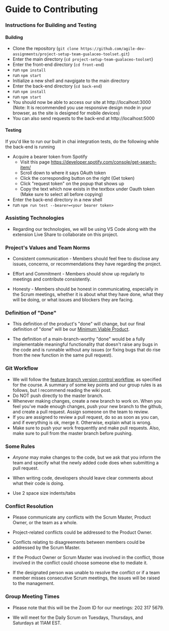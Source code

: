 # Guide to Contributing

### Instructions for Building and Testing

#### Building

- Clone the repository (`git clone https://github.com/agile-dev-assignments/project-setup-team-gualaceo-toolset.git`)
- Enter the main directory (`cd project-setup-team-gualaceo-toolset`)
- Enter the front-end directory (`cd front-end`)
- run `npm install`
- run `npm start`
- Initialize a new shell and navgigate to the main directory
- Enter the back-end directory (`cd back-end`)
- run `npm install`
- run `npm start`
- You should now be able to access our site at http://localhost:3000 (Note: It is recommended you use responsive design mode in your browser, as the site is designed for mobile devices)
- You can also send requests to the back-end at http://localhost:5000

#### Testing

If you'd like to run our built in chai integration tests, do the following while the back-end is running
- Acquire a bearer token from Spotify
    - Visit this page https://developer.spotify.com/console/get-search-item/
    - Scroll down to where it says OAuth token
    - Click the corresponding button on the right (Get token)
    - Click "request token" on the popup that shows up
    - Copy the text which now exists in the textbox under Oauth token (Make sure to select all before copying)
- Enter the back-end directory in a new shell
- run `npm run test --bearer=<your bearer token>`

### Assisting Technologies

- Regarding our technologies, we will be using VS Code along with the extension Live Share to collaborate on this project.

### Project's Values and Team Norms

- Consistent communication - Members should feel free to disclose any issues, concerns, or recommendations they have regarding the project.

- Effort and Commitment - Members should show up regularly to meetings and contribute consistently.

- Honesty - Members should be honest in communicating, especially in the Scrum meetings, whether it is about what they have done, what they will be doing, or what issues and blockers they are facing.

### Definition of "**Done**"

- This definition of the product's "done" will change, but our final definition of "done" will be our [Minimum Viable Product](./ProductVisionStatement.md).

- The definition of a main-branch-worthy "done" would be a fully implementable meaningful functionality that doesn't raise any bugs in the code and is runnable without any issues (or fixing bugs that do rise from the new function in the same pull request).

### Git Workflow

- We will follow the [feature branch version control workflow](https://knowledge.kitchen/Feature_branch_version_control_workflow), as specified for the course. A summary of some key points and our group rules is as follows, but I recommend reading the wiki post.
- Do NOT push directly to the master branch.
- Whenever making changes, create a new branch to work on. When you feel you've made enough changes, push your new branch to the github, and create a pull request. Assign someone on the team to review.
- If you are assigned to review a pull request, do so as soon as you can, and if everything is ok, merge it. Otherwise, explain what is wrong.
- Make sure to push your work frequenttly and make pull requests. Also, make sure to pull from the master branch before pushing.

### Some Rules

- _Anyone_ may make changes to the code, but we ask that you inform the team and specify what the newly added code does when submitting a pull request.

- When writing code, developers should leave clear comments about what their code is doing.

- Use 2 space size indents/tabs

### Conflict Resolution

- Please communicate any conflicts with the Scrum Master, Product Owner, or the team as a whole.

- Project-related conflicts could be addressed to the Product Owner.

- Conflicts relating to disagreements between members could be addressed by the Scrum Master.

- If the Product Owner or Scrum Master was involved in the conflict, those involved in the conflict could choose someone else to mediate it.

- If the designated person was unable to resolve the conflict or if a team member misses consecutive Scrum meetings, the issues will be raised to the management.

### Group Meeting Times

- Please note that this will be the Zoom ID for our meetings: 202 317 5679.

- We will meet for the Daily Scrum on Tuesdays, Thursdays, and Saturdays at 11AM EST.
